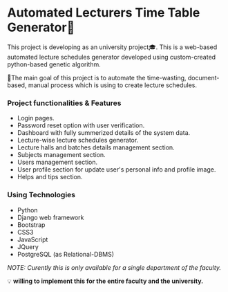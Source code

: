 # Automated Lecturers Time Table Generator:100:
This project is developing as an university project:mortar_board:. This is a web-based automated lecture schedules 
generator developed using custom-created python-based genetic algorithm. 

:dart:The main goal of this project is to automate the time-wasting, document-based, manual process which is using to create lecture schedules.

### Project functionalities & Features
- Login pages.
- Password reset option with user verification.
- Dashboard with fully summerized details of the system data.
- Lecture-wise lecture schedules generator.
- Lecture halls and batches details management section.
- Subjects management section.
- Users management section.
- User profile section for update user's personal info and profile image.
- Helps and tips section.

### Using Technologies
- Python
- Django web framework
- Bootstrap
- CSS3
- JavaScript
- JQuery
- PostgreSQL (as Relational-DBMS)

*NOTE: Curently this is only available for a single department of the faculty.*

:bulb: **willing to implement this for the entire faculty and the university.**
